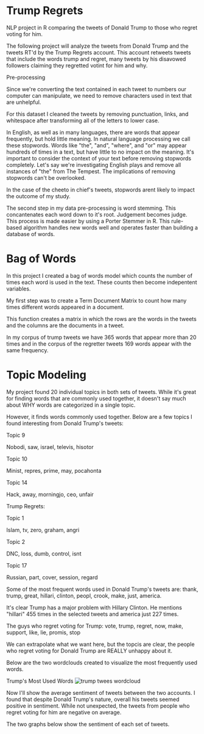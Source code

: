 # Trump Regrets
NLP project in R comparing the tweets of Donald Trump to those who regret voting for him. 

The following project will analyze the tweets from Donald Trump and the tweets RT'd by the Trump Regrets account. This account retweets tweets that include the words trump and regret, many tweets by his disavowed followers claiming they regretted votint for him and why. 

Pre-processing

Since we're converting the text contained in each tweet to numbers our computer can manipulate, we need to remove characters used in text that are unhelpful.

For this dataset I cleaned the tweets by removing punctuation, links, and whitespace after transforming all of the letters to lower case. 

In English, as well as in many languages, there are words that appear frequently, but hold little meaning. In natural language processing we call these stopwords. Words like "the", "and", "where", and "or" may appear hundreds of times in a text, but have little to no impact on the meaning. It's important to consider the context of your text before removing stopwords completely. Let's say we're investigating English plays and remove all instances of "the" from The Tempest. The implications of removing stopwords can't be overlooked. 

In the case of the cheeto in chief's tweets, stopwords arent likely to impact the outcome of my study. 

The second step in my data pre-processing is word stemming. This concantenates each word down to it's root. Judgement becomes judge. This process is made easier by using a Porter Stemmer in R. This rule-based algorithm handles new words well and operates faster than building a database of words. 

# Bag of Words

In this project I created a bag of words model which counts the number of times each word is used in the text. These counts then become indepentent variables. 

My first step was to create a Term Document Matrix to count how many times different words appeared in a document. 

This function creates a matrix in which the rows are the words in the tweets and the columns are the documents in a tweet. 

In my corpus of trump tweets we have 365 words that appear more than 20 times and in the corpus of the regretter tweets 169 words appear with the same frequency. 

# Topic Modeling

My project found 20 individual topics in both sets of tweets. While it's great for finding words that are commonly used together, it doesn't say much about WHY words are categorized in a single topic. 

However, it finds words commonly used together. Below are a few topics I found interesting from Donald Trump's tweets:

Topic 9

Nobodi, saw, israel, televis, hisotor

Topic 10

Minist, repres, prime, may, pocahonta

Topic 14

Hack, away, morningjo, ceo, unfair

Trump Regrets:

Topic 1

Islam, tv, zero, graham, angri

Topic 2

DNC, loss, dumb, control, isnt

Topic 17

Russian, part, cover, session, regard

 

Some of the most frequent words used in Donald Trump's tweets are:
thank, trump, great, hillari, clinton, peopl, crook, make, just, america. 

It's clear Trump has a major problem with Hillary Clinton. He mentions "hillari" 455 times in the selected tweets and america just 227 times. 

The guys who regret voting for Trump: 
vote, trump, regret, now, make, support, like, lie, promis, stop

We can extrapolate what we want here, but the topcis are clear, the people who regret voting for Donald Trump are REALLY unhappy about it. 

Below are the two wordclouds created to visualize the most frequently used words.

Trump's Most Used Words
![trump twees wordcloud](https://user-images.githubusercontent.com/6904744/36347689-bcf58564-141a-11e8-8ee5-7bcb1b32be17.png)

Now I'll show the average sentiment of tweets between the two accounts. I found that despite Donald Trump's nature, overall his tweets seemed positive in sentiment. While not unexpected, the tweets from people who regret voting for him are negative on average. 

The two graphs below show the sentiment of each set of tweets.
